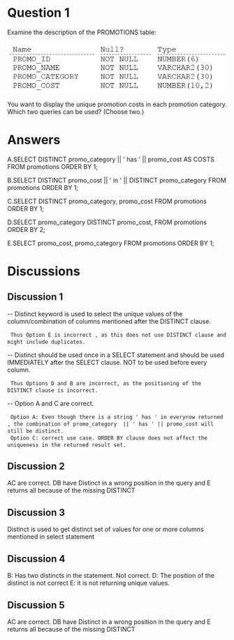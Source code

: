 # Question 1
Examine the description of the PROMOTIONS table:

![](../images/0000200001.png)
		
You want to display the unique promotion costs in each promotion category.
Which two queries can be used? (Choose two.)

# Answers
A.SELECT DISTINCT promo_category || ' has ' || promo_cost AS COSTS FROM promotions ORDER BY 1;

B.SELECT DISTINCT promo_cost || ' in ' || DISTINCT promo_category FROM promotions ORDER BY 1;

C.SELECT DISTINCT promo_category, promo_cost FROM promotions ORDER BY 1;

D.SELECT promo_category DISTINCT promo_cost, FROM promotions ORDER BY 2;

E.SELECT promo_cost, promo_category FROM promotions ORDER BY 1;

# Discussions
## Discussion 1
-- Distinct keyword is used to select the unique values of the column/combination of columns mentioned after the DISTINCT clause.
   
     Thus Option E is incorrect , as this does not use DISTINCT clause and might include duplicates.
	 
   -- Distinct should be used once in a SELECT statement and should be used IMMEDIATELY after the SELECT clause. NOT to be used before every column.
     
	 Thus Options D and B are incorrect, as the positioning of the DISTINCT clause is incorrect.
	 
   -- Option A and C are correct.
   
     Option A: Even though there is a string ' has ' in everyrow returned , the combination of promo_category  || ' has ' || promo_cost will still be distinct.
	 Option C: correct use case. ORDER BY clause does not affect the uniqueness in the returned result set.

## Discussion 2
AC are correct. DB have Distinct in a wrong position in the query and E returns all because of the missing DISTINCT

## Discussion 3
Distinct is used to get distinct set of values for one or more columns mentioned in select statement

## Discussion 4
B: Has two distincts in the statement. Not correct. 
D: The position of the distinct is not correct
E: it is not returning unique values.

## Discussion 5
AC are correct. DB have Distinct in a wrong position in the query and E returns all because of the missing DISTINCT

